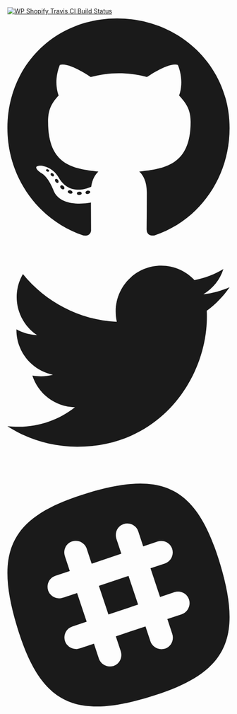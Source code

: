 <a href="https://travis-ci.com/arobbins/wp-shopify-pro" class="docs-travis-build" target="_blank">
   <img src="https://travis-ci.com/arobbins/wp-shopify-pro.svg?token=FmC2p6cxqRrxLpZfViYm&amp;branch=master" alt="WP Shopify Travis CI Build Status">
</a>

<a href="https://github.com/wpshopify/wp-shopify" class="docs-social-link" target="_blank">
   <svg class="svg-inline--fa fa-github fa-w-16" aria-hidden="true" data-fa-processed="" data-prefix="fab" data-icon="github" role="img" xmlns="http://www.w3.org/2000/svg" viewBox="0 0 496 512"><path fill="currentColor" d="M165.9 397.4c0 2-2.3 3.6-5.2 3.6-3.3.3-5.6-1.3-5.6-3.6 0-2 2.3-3.6 5.2-3.6 3-.3 5.6 1.3 5.6 3.6zm-31.1-4.5c-.7 2 1.3 4.3 4.3 4.9 2.6 1 5.6 0 6.2-2s-1.3-4.3-4.3-5.2c-2.6-.7-5.5.3-6.2 2.3zm44.2-1.7c-2.9.7-4.9 2.6-4.6 4.9.3 2 2.9 3.3 5.9 2.6 2.9-.7 4.9-2.6 4.6-4.6-.3-1.9-3-3.2-5.9-2.9zM244.8 8C106.1 8 0 113.3 0 252c0 110.9 69.8 205.8 169.5 239.2 12.8 2.3 17.3-5.6 17.3-12.1 0-6.2-.3-40.4-.3-61.4 0 0-70 15-84.7-29.8 0 0-11.4-29.1-27.8-36.6 0 0-22.9-15.7 1.6-15.4 0 0 24.9 2 38.6 25.8 21.9 38.6 58.6 27.5 72.9 20.9 2.3-16 8.8-27.1 16-33.7-55.9-6.2-112.3-14.3-112.3-110.5 0-27.5 7.6-41.3 23.6-58.9-2.6-6.5-11.1-33.3 2.6-67.9 20.9-6.5 69 27 69 27 20-5.6 41.5-8.5 62.8-8.5s42.8 2.9 62.8 8.5c0 0 48.1-33.6 69-27 13.7 34.7 5.2 61.4 2.6 67.9 16 17.7 25.8 31.5 25.8 58.9 0 96.5-58.9 104.2-114.8 110.5 9.2 7.9 17 22.9 17 46.4 0 33.7-.3 75.4-.3 83.6 0 6.5 4.6 14.4 17.3 12.1C428.2 457.8 496 362.9 496 252 496 113.3 383.5 8 244.8 8zM97.2 352.9c-1.3 1-1 3.3.7 5.2 1.6 1.6 3.9 2.3 5.2 1 1.3-1 1-3.3-.7-5.2-1.6-1.6-3.9-2.3-5.2-1zm-10.8-8.1c-.7 1.3.3 2.9 2.3 3.9 1.6 1 3.6.7 4.3-.7.7-1.3-.3-2.9-2.3-3.9-2-.6-3.6-.3-4.3.7zm32.4 35.6c-1.6 1.3-1 4.3 1.3 6.2 2.3 2.3 5.2 2.6 6.5 1 1.3-1.3.7-4.3-1.3-6.2-2.2-2.3-5.2-2.6-6.5-1zm-11.4-14.7c-1.6 1-1.6 3.6 0 5.9 1.6 2.3 4.3 3.3 5.6 2.3 1.6-1.3 1.6-3.9 0-6.2-1.4-2.3-4-3.3-5.6-2z"></path></svg>
</a>

<a href="https://twitter.com/wpshopify" class="docs-social-link" target="_blank">
   <svg class="svg-inline--fa fa-twitter fa-w-16" aria-hidden="true" data-fa-processed="" data-prefix="fab" data-icon="twitter" role="img" xmlns="http://www.w3.org/2000/svg" viewBox="0 0 512 512"><path fill="currentColor" d="M459.37 151.716c.325 4.548.325 9.097.325 13.645 0 138.72-105.583 298.558-298.558 298.558-59.452 0-114.68-17.219-161.137-47.106 8.447.974 16.568 1.299 25.34 1.299 49.055 0 94.213-16.568 130.274-44.832-46.132-.975-84.792-31.188-98.112-72.772 6.498.974 12.995 1.624 19.818 1.624 9.421 0 18.843-1.3 27.614-3.573-48.081-9.747-84.143-51.98-84.143-102.985v-1.299c13.969 7.797 30.214 12.67 47.431 13.319-28.264-18.843-46.781-51.005-46.781-87.391 0-19.492 5.197-37.36 14.294-52.954 51.655 63.675 129.3 105.258 216.365 109.807-1.624-7.797-2.599-15.918-2.599-24.04 0-57.828 46.782-104.934 104.934-104.934 30.213 0 57.502 12.67 76.67 33.137 23.715-4.548 46.456-13.32 66.599-25.34-7.798 24.366-24.366 44.833-46.132 57.827 21.117-2.273 41.584-8.122 60.426-16.243-14.292 20.791-32.161 39.308-52.628 54.253z"></path></svg>
</a>

<a href="https://wpshop.io/purchase" class="docs-social-link gtm-link-support" target="_blank">
   <svg class="svg-inline--fa fa-slack fa-w-14" aria-hidden="true" data-fa-processed="" data-prefix="fab" data-icon="slack" role="img" xmlns="http://www.w3.org/2000/svg" viewBox="0 0 448 512"><path fill="currentColor" d="M244.2 217.5l19.3 57.7-59.8 20-19.3-57.7 59.8-20zm41.4 243.7C131.6 507.4 65 471.6 18.8 317.6S8.4 97 162.4 50.8C316.4 4.6 383 40.4 429.2 194.4c46.2 154 10.4 220.6-143.6 266.8zM366.2 265c-3.9-12.2-17.2-18.6-29.4-14.7l-29 9.7-19.3-57.7 29-9.7c12.2-3.9 18.6-17.2 14.7-29.4-3.9-12.2-17.2-18.6-29.4-14.7l-29 9.7-10-30.1c-3.9-12.2-17.2-18.6-29.4-14.7-12.2 3.9-18.6 17.2-14.7 29.4l10 30.1-59.8 20.1-10-30.1c-3.9-12.2-17.2-18.6-29.4-14.7-12.2 3.9-18.6 17.2-14.7 29.4l10 30.1-29 9.7c-12.2 3.9-18.6 17.2-14.7 29.4 3.2 9.3 12.2 15.4 21.5 15.8 4.3.6 7.7-1 36.9-10.7l19.3 57.7-29 9.7c-12.2 3.9-18.6 17.2-14.7 29.4 3.2 9.3 12.2 15.4 21.5 15.8 4.3.6 7.7-1 36.9-10.7l10 30.1c3.7 10.8 15.8 18.6 29.4 14.7 12.2-3.9 18.6-17.2 14.7-29.4l-10-30.1 59.8-20.1 10 30.1c3.7 10.8 15.8 18.6 29.4 14.7 12.2-3.9 18.6-17.2 14.7-29.4l-10-30.1 29-9.7c12.2-4.2 18.6-17.5 14.7-29.6z"></path></svg>
</a>
